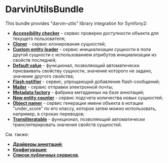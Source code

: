 # DarvinUtilsBundle
This bundle provides "darvin-utils" library integration for Symfony2:

- [**Accessibility checker**](/Resources/doc/accessibility_checker.md) - сервис проверки доступности объекта для текущего
 пользователя;
- [**Cloner**](/Resources/doc/cloner.md) - сервис клонирования сущностей;
- [**Custom entity loader**](/Resources/doc/custom_entity_loader.md) - сервис инициализации сущности в поле другой
 сущности с использованием атрибутов инициализации из свойств последней;
- [**Default value**](/Resources/doc/default_value.md) - функционал, позволяющий автоматически присваивать свойству
 сущности, значение которого не задано, значение другого свойства;
- [**Flash notifier**](/Resources/doc/flash_notifier.md) - сервис, упрощающий добавление flash-сообщений;
- [**Mailer**](/Resources/doc/mailer.md) - сервис отправки электронной почты;
- [**Metadata factory**](/Resources/doc/metadata_factory.md) - фабрика метаданных на базе аннотаций;
- [**New entity counter**](/Resources/doc/new_entity_counter.md) - сервис подсчета количества новых сущностей;
- [**Object namer**](/Resources/doc/object_namer.md) - сервис генерации имени объекта в нотации "under_score" по его
 классу, которое затем можно использовать, например, в строках переводов;
- [**Transliteratable**](/Resources/doc/transliteratable.md) - функционал, позволяющий автоматически транслитерировать
 значения свойств сущностей.

См. также:

- [**Драйверы аннотаций**](/Resources/doc/annotation_drivers.md);
- [**Конфигурация**](/Resources/doc/configuration.md);
- [**Список публичных сервисов**](/Resources/doc/services.md).
